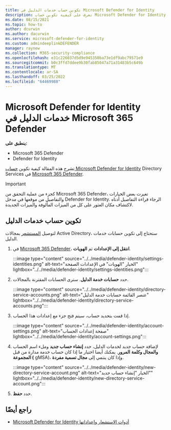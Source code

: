 ```yaml
---
title: تكوين حساب خدمات الدليل في Microsoft Defender for Identity
description: تعرف على كيفية تكوين حساب Microsoft Defender for Identity Directory Services في Microsoft 365 Defender
ms.date: 08/15/2021
ms.topic: how-to
author: dcurwin
ms.author: dacurwin
ms.service: microsoft-defender-for-identity
ms.custom: admindeeplinkDEFENDER
manager: raynew
ms.collection: M365-security-compliance
ms.openlocfilehash: e31c226037d5d9e945350ba73e1df9abc79571e9
ms.sourcegitcommit: b0c3ffd7ddee9b30fab85047a71a31483b5c649b
ms.translationtype: MT
ms.contentlocale: ar-SA
ms.lasthandoff: 03/25/2022
ms.locfileid: "64469988"
---
```

# <a name="microsoft-defender-for-identity-directory-services-account-in-microsoft-365-defender"></a>Microsoft Defender for Identity خدمات الدليل في Microsoft 365 Defender

**ينطبق على:**

- Microsoft 365 Defender
- Defender for Identity

تشرح هذه المقالة كيفية تكوين [حساب Microsoft Defender for Identity](/defender-for-identity) Directory Services في [Microsoft 365 Defender](/microsoft-365/security/defender/overview-security-center).

>[!IMPORTANT]
>كجزء من عملية التحقق من Microsoft 365 Defender، تغيرت بعض الخيارات والتفاصيل من موقعها في مدخل Defender for Identity. الرجاء قراءة التفاصيل أدناه لاكتشاف مكان العثور على كل من الميزات المألوفة والميزات الجديدة.

## <a name="configure-directory-services-account"></a>تكوين حساب خدمات الدليل

لتوصيل [المستشعر](sensor-health.md#add-a-sensor) بمجالات Active Directory، ستحتاج إلى تكوين حسابات خدمات الدليل.

1. في <a href="https://go.microsoft.com/fwlink/p/?linkid=2077139" target="_blank">Microsoft 365 Defender</a>، **انتقل إلى الإعدادات** ثم **الهويات**.

   :::image type="content" source="../../media/defender-identity/settings-identities.png" alt-text="الخيار &quot;الهويات&quot; في الإعدادات الصفحة" lightbox="../../media/defender-identity/settings-identities.png":::


1. حدد **حسابات خدمة الدليل**. سترى الحسابات المقترنة بالمجالات.

   :::image type="content" source="../../media/defender-identity/directory-service-accounts.png" alt-text="عنصر القائمة حسابات خدمة الدليل" lightbox="../../media/defender-identity/directory-service-accounts.png":::

1. إذا قمت بتحديد حساب، سيتم فتح جزء مع إعدادات هذا الحساب.

   :::image type="content" source="../../media/defender-identity/account-settings.png" alt-text="صفحة إعدادات الحساب" lightbox="../../media/defender-identity/account-settings.png":::

1. لإضافة حساب جديد لخدمات الدليل، حدد **إنشاء حساب جديد** وملء اسم الحساب **والمجال وكلمة** **المرور**. يمكنك أيضا اختيار ما إذا كان حساب خدمة مدارة من قبل **المجموعة (** gMSA)، وإذا كان ينتمي إلى **مجال تسمية مفردة**.

   :::image type="content" source="../../media/defender-identity/new-directory-service-account.png" alt-text="الخيار &quot;إنشاء حساب جديد&quot;" lightbox="../../media/defender-identity/new-directory-service-account.png":::

1. حدد **حفظ**.

## <a name="see-also"></a>راجع أيضًا

- [Microsoft Defender for Identity أدوات الاستشعار وإعداداتها](sensor-health.md)
